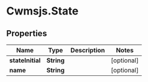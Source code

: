 # Cwmsjs.State

## Properties

Name | Type | Description | Notes
------------ | ------------- | ------------- | -------------
**stateInitial** | **String** |  | [optional] 
**name** | **String** |  | [optional] 


